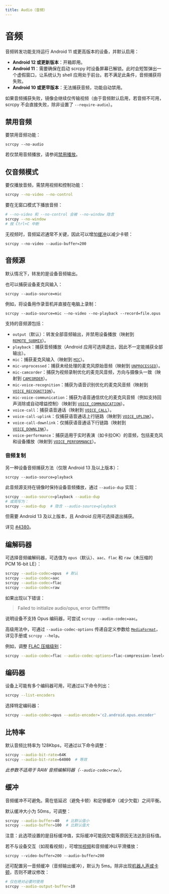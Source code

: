 ```yaml
---
title: Audio（音频）
---
```


# 音频

音频转发功能支持运行 Android 11 或更高版本的设备，并默认启用：

 - **Android 12 或更新版本**：开箱即用。
 - **Android 11**：需要确保在启动 scrcpy 时设备屏幕已解锁。此时会短暂弹出一个虚假窗口，让系统认为 shell 应用处于前台。若不满足此条件，音频捕获将失败。
 - **Android 10 或更早版本**：无法捕获音频，功能自动禁用。

如果音频捕获失败，镜像会继续仅传输视频（由于音频默认启用，若音频不可用，scrcpy 不会直接失败，除非设置了 `--require-audio`）。

## 禁用音频

要禁用音频功能：

```
scrcpy --no-audio
```

若仅禁用音频播放，请参阅[禁用播放](/zhHans/reference/scrcpy/video#no-playback)。

## 仅音频模式

要仅播放音频，需禁用视频和控制功能：

```bash
scrcpy --no-video --no-control
```

要在无窗口模式下播放音频：

```bash
# --no-video 和 --no-control 会被 --no-window 隐含
scrcpy --no-window
# 按 Ctrl+C 中断
```

无视频时，音频延迟通常不关键，因此可以增加[缓冲](#buffering)以减少卡顿：

```
scrcpy --no-video --audio-buffer=200
```

## 音频源

默认情况下，转发的是设备音频输出。

也可以捕获设备麦克风输入：

```
scrcpy --audio-source=mic
```

例如，将设备用作录音机并直接在电脑上录制：

```
scrcpy --audio-source=mic --no-video --no-playback --record=file.opus
```

支持的音频源包括：

 - `output`（默认）：转发全部音频输出，并禁用设备播放（映射到 [`REMOTE_SUBMIX`](https://developer.android.com/reference/android/media/MediaRecorder.AudioSource#REMOTE_SUBMIX)）。
 - `playback`：捕获音频播放（Android 应用可选择退出，因此不一定能捕获全部输出）。
 - `mic`：捕获麦克风输入（映射到 [`MIC`](https://developer.android.com/reference/android/media/MediaRecorder.AudioSource#MIC)）。
 - `mic-unprocessed`：捕获未经处理的麦克风原始音频（映射到 [`UNPROCESSED`](https://developer.android.com/reference/android/media/MediaRecorder.AudioSource#UNPROCESSED)）。
 - `mic-camcorder`：捕获为视频录制优化的麦克风音频，方向与摄像头一致（映射到 [`CAMCORDER`](https://developer.android.com/reference/android/media/MediaRecorder.AudioSource#CAMCORDER)）。
 - `mic-voice-recognition`：捕获为语音识别优化的麦克风音频（映射到 [`VOICE_RECOGNITION`](https://developer.android.com/reference/android/media/MediaRecorder.AudioSource#VOICE_RECOGNITION)）。
 - `mic-voice-communication`：捕获为语音通信优化的麦克风音频（例如支持回声消除或自动增益控制）（映射到 [`VOICE_COMMUNICATION`](https://developer.android.com/reference/android/media/MediaRecorder.AudioSource#VOICE_COMMUNICATION)）。
 - `voice-call`：捕获语音通话（映射到 [`VOICE_CALL`](https://developer.android.com/reference/android/media/MediaRecorder.AudioSource#VOICE_CALL)）。
 - `voice-call-uplink`：仅捕获语音通话上行链路（映射到 [`VOICE_UPLINK`](https://developer.android.com/reference/android/media/MediaRecorder.AudioSource#VOICE_UPLINK)）。
 - `voice-call-downlink`：仅捕获语音通话下行链路（映射到 [`VOICE_DOWNLINK`](https://developer.android.com/reference/android/media/MediaRecorder.AudioSource#VOICE_DOWNLINK)）。
 - `voice-performance`：捕获适用于实时表演（如卡拉OK）的音频，包括麦克风和设备播放（映射到 [`VOICE_PERFORMANCE`](https://developer.android.com/reference/android/media/MediaRecorder.AudioSource#VOICE_PERFORMANCE)）。

### 音频复制

另一种设备音频捕获方法（仅限 Android 13 及以上版本）：

```
scrcpy --audio-source=playback
```

此音频源支持在镜像时保持设备音频播放，通过 `--audio-dup` 实现：

```bash
scrcpy --audio-source=playback --audio-dup
# 或简写为：
scrcpy --audio-dup  # 隐含 --audio-source=playback
```

但需要 Android 13 及以上版本，且 Android 应用可选择退出捕获。

详见 [#4380](https://github.com/Genymobile/scrcpy/issues/4380)。

## 编解码器

可选择音频编解码器，可选值为 `opus`（默认）、`aac`、`flac` 和 `raw`（未压缩的 PCM 16-bit LE）：

```bash
scrcpy --audio-codec=opus  # 默认
scrcpy --audio-codec=aac
scrcpy --audio-codec=flac
scrcpy --audio-codec=raw
```

如果出现以下错误：

> Failed to initialize audio/opus, error 0xfffffffe

说明设备不支持 Opus 编码器，可尝试 `scrcpy --audio-codec=aac`。

高级用法中，可通过 `--audio-codec-options` 传递自定义参数给 [`MediaFormat`]，详见手册或 `scrcpy --help`。

例如，调整 [FLAC 压缩级别]：

```bash
scrcpy --audio-codec=flac --audio-codec-options=flac-compression-level=8
```

[`MediaFormat`]: https://developer.android.com/reference/android/media/MediaFormat
[FLAC 压缩级别]: https://developer.android.com/reference/android/media/MediaFormat#KEY_FLAC_COMPRESSION_LEVEL

## 编码器

设备上可能有多个编码器可用，可通过以下命令列出：

```bash
scrcpy --list-encoders
```

选择特定编码器：

```bash
scrcpy --audio-codec=opus --audio-encoder='c2.android.opus.encoder'
```

## 比特率

默认音频比特率为 128Kbps，可通过以下命令调整：

```bash
scrcpy --audio-bit-rate=64K
scrcpy --audio-bit-rate=64000  # 等效
```

_此参数不适用于 RAW 音频编解码器（`--audio-codec=raw`）。_

## 缓冲

音频缓冲不可避免。需在低延迟（避免卡顿）和足够缓冲（减少欠载）之间平衡。

默认缓冲大小为 50ms，可调整：

```bash
scrcpy --audio-buffer=40   # 比默认值小
scrcpy --audio-buffer=100  # 比默认值大
```

注意：此选项设置的是目标缓冲值，实际缓冲可能因欠载等原因无法达到目标值。

若不与设备交互（如观看视频），可增加[视频](/zhHans/reference/scrcpy/video#buffering)和音频缓冲以平滑播放：

```
scrcpy --video-buffer=200 --audio-buffer=200
```

还可配置另一音频缓冲（音频输出缓冲），默认为 5ms。除非出现[机器人声或卡顿][#3793]，否则不建议修改：

```bash
# 仅在绝对必要时使用
scrcpy --audio-output-buffer=10
```

[#3793]: https://github.com/Genymobile/scrcpy/issues/3793